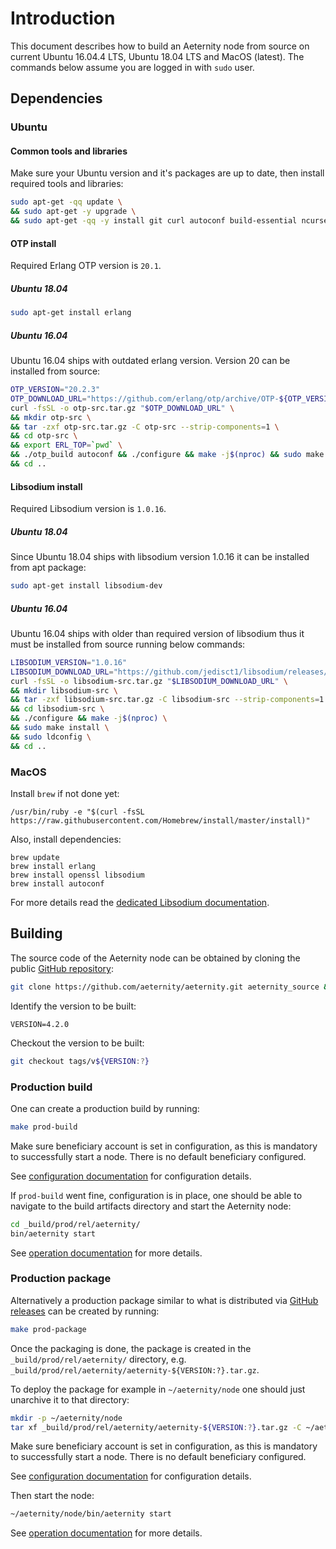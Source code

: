 # Introduction

This document describes how to build an Aeternity node from source on current Ubuntu 16.04.4 LTS, Ubuntu 18.04 LTS and MacOS (latest).
The commands below assume you are logged in with `sudo` user.

## Dependencies

### Ubuntu
#### Common tools and libraries

Make sure your Ubuntu version and it's packages are up to date, then install required tools and libraries:
```bash
sudo apt-get -qq update \
&& sudo apt-get -y upgrade \
&& sudo apt-get -qq -y install git curl autoconf build-essential ncurses-dev libssl-dev
```

#### OTP install

Required Erlang OTP version is `20.1`.

##### Ubuntu 18.04

```bash
sudo apt-get install erlang
```

##### Ubuntu 16.04

Ubuntu 16.04 ships with outdated erlang version. Version 20 can be installed from source:

```bash
OTP_VERSION="20.2.3"
OTP_DOWNLOAD_URL="https://github.com/erlang/otp/archive/OTP-${OTP_VERSION}.tar.gz"
curl -fsSL -o otp-src.tar.gz "$OTP_DOWNLOAD_URL" \
&& mkdir otp-src \
&& tar -zxf otp-src.tar.gz -C otp-src --strip-components=1 \
&& cd otp-src \
&& export ERL_TOP=`pwd` \
&& ./otp_build autoconf && ./configure && make -j$(nproc) && sudo make install \
&& cd ..
```

#### Libsodium install

Required Libsodium version is `1.0.16`.

##### Ubuntu 18.04

Since Ubuntu 18.04 ships with libsodium version 1.0.16 it can be installed from apt package:

```bash
sudo apt-get install libsodium-dev
```

##### Ubuntu 16.04

Ubuntu 16.04 ships with older than required version of libsodium thus it must be installed from source running below commands:

```bash
LIBSODIUM_VERSION="1.0.16"
LIBSODIUM_DOWNLOAD_URL="https://github.com/jedisct1/libsodium/releases/download/${LIBSODIUM_VERSION}/libsodium-${LIBSODIUM_VERSION}.tar.gz"
curl -fsSL -o libsodium-src.tar.gz "$LIBSODIUM_DOWNLOAD_URL" \
&& mkdir libsodium-src \
&& tar -zxf libsodium-src.tar.gz -C libsodium-src --strip-components=1 \
&& cd libsodium-src \
&& ./configure && make -j$(nproc) \
&& sudo make install \
&& sudo ldconfig \
&& cd ..
```

### MacOS

Install `brew` if not done yet:
```
/usr/bin/ruby -e "$(curl -fsSL https://raw.githubusercontent.com/Homebrew/install/master/install)"
```
Also, install dependencies:
```
brew update
brew install erlang
brew install openssl libsodium
brew install autoconf
```

For more details read the [dedicated Libsodium documentation](https://download.libsodium.org/doc/installation/).

## Building

The source code of the Aeternity node can be obtained by cloning the public [GitHub repository](https://github.com/aeternity/aeternity):

```bash
git clone https://github.com/aeternity/aeternity.git aeternity_source && cd aeternity_source
```

Identify the version to be built:
```
VERSION=4.2.0
```

Checkout the version to be built:

```bash
git checkout tags/v${VERSION:?}
```

### Production build

One can create a production build by running:
```bash
make prod-build
```

Make sure beneficiary account is set in configuration, as this is mandatory to successfully start a node.
There is no default beneficiary configured.

See [configuration documentation](configuration.md) for configuration details.

If `prod-build` went fine, configuration is in place, one should be able to navigate to the build artifacts directory and start the Aeternity node:
```bash
cd _build/prod/rel/aeternity/
bin/aeternity start
```

See [operation documentation](operation.md) for more details.

### Production package

Alternatively a production package similar to what is distributed via [GitHub releases](https://github.com/aeternity/aeternity/releases) can be created by running:

```bash
make prod-package
```

Once the packaging is done, the package is created in the `_build/prod/rel/aeternity/` directory, e.g. `_build/prod/rel/aeternity/aeternity-${VERSION:?}.tar.gz`.

To deploy the package for example in `~/aeternity/node` one should just unarchive it to that directory:

```bash
mkdir -p ~/aeternity/node
tar xf _build/prod/rel/aeternity/aeternity-${VERSION:?}.tar.gz -C ~/aeternity/node
```

Make sure beneficiary account is set in configuration, as this is mandatory to successfully start a node.
There is no default beneficiary configured.

See [configuration documentation](configuration.md) for configuration details.

Then start the node:
```bash
~/aeternity/node/bin/aeternity start
```

See [operation documentation](operation.md) for more details.
